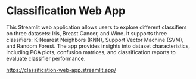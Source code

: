 # Classification Web App

This Streamlit web application allows users to explore different classifiers on three datasets: Iris, Breast Cancer, and Wine. It supports three classifiers: K-Nearest Neighbors (KNN), Support Vector Machine (SVM), and Random Forest. The app provides insights into dataset characteristics, including PCA plots, confusion matrices, and classification reports to evaluate classifier performance.

https://classification-web-app.streamlit.app/
